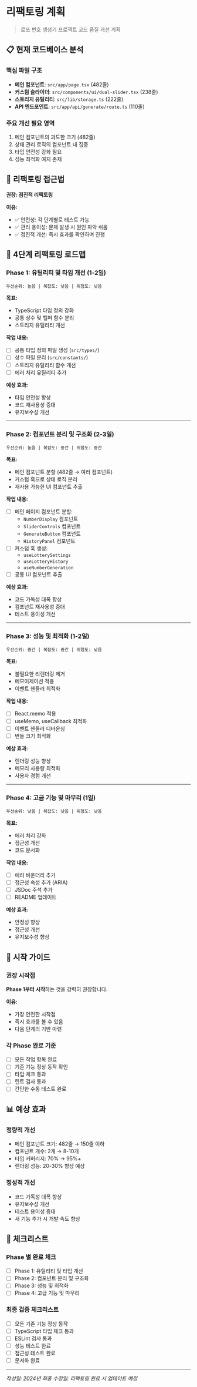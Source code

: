 # 리팩토링 계획

> 로또 번호 생성기 프로젝트 코드 품질 개선 계획

## 📋 현재 코드베이스 분석

### 핵심 파일 구조
- **메인 컴포넌트**: `src/app/page.tsx` (482줄)
- **커스텀 슬라이더**: `src/components/ui/dual-slider.tsx` (238줄)
- **스토리지 유틸리티**: `src/lib/storage.ts` (222줄)
- **API 엔드포인트**: `src/app/api/generate/route.ts` (110줄)

### 주요 개선 필요 영역
1. 메인 컴포넌트의 과도한 크기 (482줄)
2. 상태 관리 로직의 컴포넌트 내 집중
3. 타입 안전성 강화 필요
4. 성능 최적화 여지 존재

## 🎯 리팩토링 접근법

**권장: 점진적 리팩토링**

**이유:**
- ✅ 안전성: 각 단계별로 테스트 가능
- ✅ 관리 용이성: 문제 발생 시 원인 파악 쉬움
- ✅ 점진적 개선: 즉시 효과를 확인하며 진행

## 📅 4단계 리팩토링 로드맵

### Phase 1: 유틸리티 및 타입 개선 (1-2일)
```
우선순위: 높음 | 복잡도: 낮음 | 위험도: 낮음
```

**목표:**
- TypeScript 타입 정의 강화
- 공통 상수 및 헬퍼 함수 분리
- 스토리지 유틸리티 개선

**작업 내용:**
- [ ] 공통 타입 정의 파일 생성 (`src/types/`)
- [ ] 상수 파일 분리 (`src/constants/`)
- [ ] 스토리지 유틸리티 함수 개선
- [ ] 에러 처리 유틸리티 추가

**예상 효과:**
- 타입 안전성 향상
- 코드 재사용성 증대
- 유지보수성 개선

---

### Phase 2: 컴포넌트 분리 및 구조화 (2-3일)
```
우선순위: 높음 | 복잡도: 중간 | 위험도: 중간
```

**목표:**
- 메인 컴포넌트 분할 (482줄 → 여러 컴포넌트)
- 커스텀 훅으로 상태 로직 분리
- 재사용 가능한 UI 컴포넌트 추출

**작업 내용:**
- [ ] 메인 페이지 컴포넌트 분할:
  - `NumberDisplay` 컴포넌트
  - `SliderControls` 컴포넌트
  - `GenerateButton` 컴포넌트
  - `HistoryPanel` 컴포넌트
- [ ] 커스텀 훅 생성:
  - `useLotterySettings`
  - `useLotteryHistory`
  - `useNumberGeneration`
- [ ] 공통 UI 컴포넌트 추출

**예상 효과:**
- 코드 가독성 대폭 향상
- 컴포넌트 재사용성 증대
- 테스트 용이성 개선

---

### Phase 3: 성능 및 최적화 (1-2일)
```
우선순위: 중간 | 복잡도: 중간 | 위험도: 낮음
```

**목표:**
- 불필요한 리렌더링 제거
- 메모이제이션 적용
- 이벤트 핸들러 최적화

**작업 내용:**
- [ ] React.memo 적용
- [ ] useMemo, useCallback 최적화
- [ ] 이벤트 핸들러 디바운싱
- [ ] 번들 크기 최적화

**예상 효과:**
- 렌더링 성능 향상
- 메모리 사용량 최적화
- 사용자 경험 개선

---

### Phase 4: 고급 기능 및 마무리 (1일)
```
우선순위: 낮음 | 복잡도: 낮음 | 위험도: 낮음
```

**목표:**
- 에러 처리 강화
- 접근성 개선
- 코드 문서화

**작업 내용:**
- [ ] 에러 바운더리 추가
- [ ] 접근성 속성 추가 (ARIA)
- [ ] JSDoc 주석 추가
- [ ] README 업데이트

**예상 효과:**
- 안정성 향상
- 접근성 개선
- 유지보수성 향상

## 🚀 시작 가이드

### 권장 시작점
**Phase 1부터 시작**하는 것을 강력히 권장합니다.

**이유:**
- 가장 안전한 시작점
- 즉시 효과를 볼 수 있음
- 다음 단계의 기반 마련

### 각 Phase 완료 기준
- [ ] 모든 작업 항목 완료
- [ ] 기존 기능 정상 동작 확인
- [ ] 타입 체크 통과
- [ ] 린트 검사 통과
- [ ] 간단한 수동 테스트 완료

## 📊 예상 효과

### 정량적 개선
- 메인 컴포넌트 크기: 482줄 → 150줄 이하
- 컴포넌트 개수: 2개 → 8-10개
- 타입 커버리지: 70% → 95%+
- 렌더링 성능: 20-30% 향상 예상

### 정성적 개선
- 코드 가독성 대폭 향상
- 유지보수성 개선
- 테스트 용이성 증대
- 새 기능 추가 시 개발 속도 향상

## 📝 체크리스트

### Phase 별 완료 체크
- [ ] Phase 1: 유틸리티 및 타입 개선
- [ ] Phase 2: 컴포넌트 분리 및 구조화
- [ ] Phase 3: 성능 및 최적화
- [ ] Phase 4: 고급 기능 및 마무리

### 최종 검증 체크리스트
- [ ] 모든 기존 기능 정상 동작
- [ ] TypeScript 타입 체크 통과
- [ ] ESLint 검사 통과
- [ ] 성능 테스트 완료
- [ ] 접근성 테스트 완료
- [ ] 문서화 완료

---

*작성일: 2024년*
*최종 수정일: 리팩토링 완료 시 업데이트 예정*